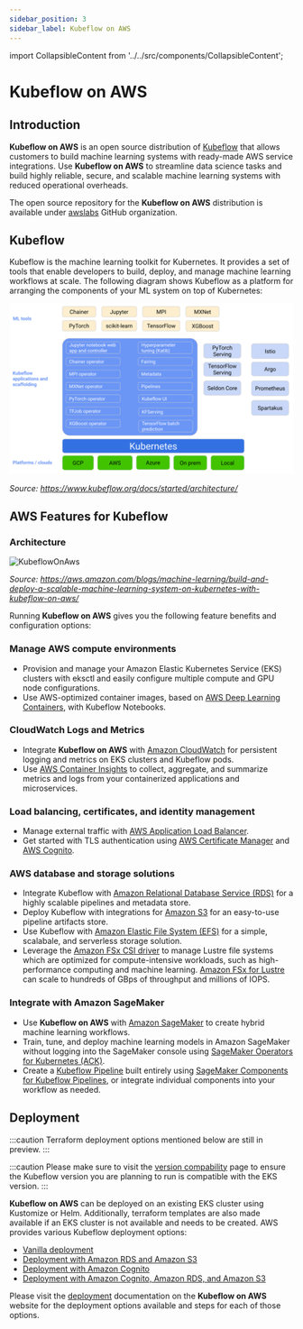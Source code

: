 ```yaml
---
sidebar_position: 3
sidebar_label: Kubeflow on AWS
---
```

import CollapsibleContent from '../../src/components/CollapsibleContent';

# Kubeflow on AWS

## Introduction

**Kubeflow on AWS** is an open source distribution of [Kubeflow](https://www.kubeflow.org/) that allows customers to build machine learning systems with ready-made AWS service integrations. Use **Kubeflow on AWS** to streamline data science tasks and build highly reliable, secure, and scalable machine learning systems with reduced operational overheads.

The open source repository for the **Kubeflow on AWS** distribution is available under [awslabs](https://github.com/awslabs/kubeflow-manifests) GitHub organization.

## Kubeflow

Kubeflow is the machine learning toolkit for Kubernetes. It provides a set of tools that enable developers to build, deploy, and manage machine learning workflows at scale. The following diagram shows Kubeflow as a platform for arranging the components of your ML system on top of Kubernetes:

![Kubeflow](img/kubeflow-overview-platform-diagram.svg)

*Source: https://www.kubeflow.org/docs/started/architecture/*

## AWS Features for Kubeflow

### Architecture

![KubeflowOnAws](img/ML-8280-image003.jpg)

*Source: https://aws.amazon.com/blogs/machine-learning/build-and-deploy-a-scalable-machine-learning-system-on-kubernetes-with-kubeflow-on-aws/*

Running **Kubeflow on AWS** gives you the following feature benefits and configuration options:

### Manage AWS compute environments

* Provision and manage your Amazon Elastic Kubernetes Service (EKS) clusters with eksctl and easily configure multiple compute and GPU node configurations.
* Use AWS-optimized container images, based on [AWS Deep Learning Containers](https://docs.aws.amazon.com/deep-learning-containers/latest/devguide/what-is-dlc.html), with Kubeflow Notebooks.

### CloudWatch Logs and Metrics

* Integrate **Kubeflow on AWS** with [Amazon CloudWatch](https://aws.amazon.com/cloudwatch/) for persistent logging and metrics on EKS clusters and Kubeflow pods.
* Use [AWS Container Insights](https://docs.aws.amazon.com/AmazonCloudWatch/latest/monitoring/ContainerInsights.html) to collect, aggregate, and summarize metrics and logs from your containerized applications and microservices.

### Load balancing, certificates, and identity management

* Manage external traffic with [AWS Application Load Balancer](https://docs.aws.amazon.com/elasticloadbalancing/latest/application/introduction.html).
* Get started with TLS authentication using [AWS Certificate Manager](https://aws.amazon.com/certificate-manager/) and [AWS Cognito](https://aws.amazon.com/cognito/).

### AWS database and storage solutions

* Integrate Kubeflow with [Amazon Relational Database Service (RDS)](https://aws.amazon.com/rds/) for a highly scalable pipelines and metadata store.
* Deploy Kubeflow with integrations for [Amazon S3](https://aws.amazon.com/s3/) for an easy-to-use pipeline artifacts store.
* Use Kubeflow with [Amazon Elastic File System (EFS)](https://aws.amazon.com/efs/) for a simple, scalabale, and serverless storage solution.
* Leverage the [Amazon FSx CSI driver](https://github.com/kubernetes-sigs/aws-fsx-csi-driver) to manage Lustre file systems which are optimized for compute-intensive workloads, such as high-performance computing and machine learning. [Amazon FSx for Lustre](https://aws.amazon.com/fsx/lustre/) can scale to hundreds of GBps of throughput and millions of IOPS.

### Integrate with Amazon SageMaker

* Use **Kubeflow on AWS** with [Amazon SageMaker](https://aws.amazon.com/sagemaker/) to create hybrid machine learning workflows.
* Train, tune, and deploy machine learning models in Amazon SageMaker without logging into the SageMaker console using [SageMaker Operators for Kubernetes (ACK)](https://github.com/aws-controllers-k8s/sagemaker-controller).
* Create a [Kubeflow Pipeline](https://www.kubeflow.org/docs/components/pipelines/v1/introduction/#what-is-kubeflow-pipelines) built entirely using [SageMaker Components for Kubeflow Pipelines](https://github.com/kubeflow/pipelines/tree/master/components/aws/sagemaker), or integrate individual components into your workflow as needed.


## Deployment

:::caution
Terraform deployment options mentioned below are still in preview.
:::

:::caution
Please make sure to visit the [version compability](https://awslabs.github.io/kubeflow-manifests/docs/about/eks-compatibility/) page to ensure the Kubeflow version you are planning to run is compatible with the EKS version.
:::

**Kubeflow on AWS** can be deployed on an existing EKS cluster using Kustomize or Helm. Additionally, terraform templates are also made available if an EKS cluster is not available and needs to be created. AWS provides various Kubeflow deployment options:

* [Vanilla deployment](https://awslabs.github.io/kubeflow-manifests/docs/deployment/vanilla/)
* [Deployment with Amazon RDS and Amazon S3](https://awslabs.github.io/kubeflow-manifests/docs/deployment/rds-s3/)
* [Deployment with Amazon Cognito](https://awslabs.github.io/kubeflow-manifests/docs/deployment/cognito/)
* [Deployment with Amazon Cognito, Amazon RDS, and Amazon S3](https://awslabs.github.io/kubeflow-manifests/docs/deployment/cognito-rds-s3/)

Please visit the [deployment](https://awslabs.github.io/kubeflow-manifests/docs/deployment/) documentation on the **Kubeflow on AWS** website for the deployment options available and steps for each of those options.
